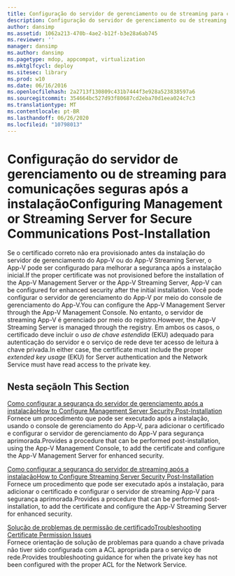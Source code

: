 ```yaml
---
title: Configuração do servidor de gerenciamento ou de streaming para comunicações seguras após a instalação
description: Configuração do servidor de gerenciamento ou de streaming para comunicações seguras após a instalação
author: dansimp
ms.assetid: 1062a213-470b-4ae2-b12f-b3e28a6ab745
ms.reviewer: ''
manager: dansimp
ms.author: dansimp
ms.pagetype: mdop, appcompat, virtualization
ms.mktglfcycl: deploy
ms.sitesec: library
ms.prod: w10
ms.date: 06/16/2016
ms.openlocfilehash: 2a2713f130809c431b7444f3e928a523838597a6
ms.sourcegitcommit: 354664bc527d93f80687cd2eba70d1eea024c7c3
ms.translationtype: MT
ms.contentlocale: pt-BR
ms.lasthandoff: 06/26/2020
ms.locfileid: "10798013"
---
```

# <span data-ttu-id="6ebfa-103">Configuração do servidor de gerenciamento ou de streaming para comunicações seguras após a instalação</span><span class="sxs-lookup"><span data-stu-id="6ebfa-103">Configuring Management or Streaming Server for Secure Communications Post-Installation</span></span>


<span data-ttu-id="6ebfa-104">Se o certificado correto não era provisionado antes da instalação do servidor de gerenciamento do App-V ou do App-V Streaming Server, o App-V pode ser configurado para melhorar a segurança após a instalação inicial.</span><span class="sxs-lookup"><span data-stu-id="6ebfa-104">If the proper certificate was not provisioned before the installation of the App-V Management Server or the App-V Streaming Server, App-V can be configured for enhanced security after the initial installation.</span></span> <span data-ttu-id="6ebfa-105">Você pode configurar o servidor de gerenciamento do App-V por meio do console de gerenciamento do App-V.</span><span class="sxs-lookup"><span data-stu-id="6ebfa-105">You can configure the App-V Management Server through the App-V Management Console.</span></span> <span data-ttu-id="6ebfa-106">No entanto, o servidor de streaming App-V é gerenciado por meio do registro.</span><span class="sxs-lookup"><span data-stu-id="6ebfa-106">However, the App-V Streaming Server is managed through the registry.</span></span> <span data-ttu-id="6ebfa-107">Em ambos os casos, o certificado deve incluir o *uso de chave estendida* (EKU) adequado para autenticação do servidor e o serviço de rede deve ter acesso de leitura à chave privada.</span><span class="sxs-lookup"><span data-stu-id="6ebfa-107">In either case, the certificate must include the proper *extended key usage* (EKU) for Server authentication and the Network Service must have read access to the private key.</span></span>

## <span data-ttu-id="6ebfa-108">Nesta seção</span><span class="sxs-lookup"><span data-stu-id="6ebfa-108">In This Section</span></span>


<a href="" id="how-to-configure-management-server-security-post-installation"></a>[<span data-ttu-id="6ebfa-109">Como configurar a segurança do servidor de gerenciamento após a instalação</span><span class="sxs-lookup"><span data-stu-id="6ebfa-109">How to Configure Management Server Security Post-Installation</span></span>](how-to-configure-management-server-security-post-installation.md)  
<span data-ttu-id="6ebfa-110">Fornece um procedimento que pode ser executado após a instalação, usando o console de gerenciamento do App-V, para adicionar o certificado e configurar o servidor de gerenciamento do App-V para segurança aprimorada.</span><span class="sxs-lookup"><span data-stu-id="6ebfa-110">Provides a procedure that can be performed post-installation, using the App-V Management Console, to add the certificate and configure the App-V Management Server for enhanced security.</span></span>

<a href="" id="how-to-configure-streaming-server-security-post-installation"></a>[<span data-ttu-id="6ebfa-111">Como configurar a segurança do servidor de streaming após a instalação</span><span class="sxs-lookup"><span data-stu-id="6ebfa-111">How to Configure Streaming Server Security Post-Installation</span></span>](how-to-configure-streaming-server-security-post-installation.md)  
<span data-ttu-id="6ebfa-112">Fornece um procedimento que pode ser executado após a instalação, para adicionar o certificado e configurar o servidor de streaming App-V para segurança aprimorada.</span><span class="sxs-lookup"><span data-stu-id="6ebfa-112">Provides a procedure that can be performed post-installation, to add the certificate and configure the App-V Streaming Server for enhanced security.</span></span>

<a href="" id="troubleshooting-certificate-permission-issues"></a>[<span data-ttu-id="6ebfa-113">Solução de problemas de permissão de certificado</span><span class="sxs-lookup"><span data-stu-id="6ebfa-113">Troubleshooting Certificate Permission Issues</span></span>](troubleshooting-certificate-permission-issues.md)  
<span data-ttu-id="6ebfa-114">Fornece orientação de solução de problemas para quando a chave privada não tiver sido configurada com a ACL apropriada para o serviço de rede.</span><span class="sxs-lookup"><span data-stu-id="6ebfa-114">Provides troubleshooting guidance for when the private key has not been configured with the proper ACL for the Network Service.</span></span>

 

 





